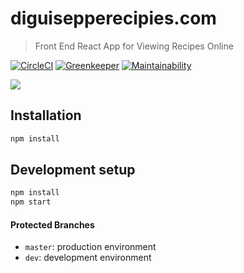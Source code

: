 # diguisepperecipies.com

> Front End React App for Viewing Recipes Online

[![CircleCI][circle-ci-badge]][circle-ci-url]
[![Greenkeeper][greenkeeper-badge]][greenkeeper-url]
[![Maintainability][code-climate-maintainability-badge]][code-climate-maintainability-url]

![][site-screenshot]

## Installation

```sh
npm install
```

## Development setup

```sh
npm install
npm start
```

#### Protected Branches

- `master`: production environment
- `dev`: development environment

<!-- Markdown link & img dfn's -->
[site-screenshot]: public/img/home-screenshot.png
[circle-ci-badge]: https://circleci.com/gh/jcuffney/diguisepperecipes.com.svg?style=svg
[circle-ci-url]: https://circleci.com/gh/jcuffney/diguisepperecipes.com
[code-climate-maintainability-badge]: https://api.codeclimate.com/v1/badges/2fc834f561333738d6b0/maintainability
[code-climate-maintainability-url]: https://codeclimate.com/github/jcuffney/diguisepperecipes.com/maintainability
[greenkeeper-badge]: https://badges.greenkeeper.io/jcuffney/cuffney.com.svg
[greenkeeper-url]: https://greenkeeper.io/